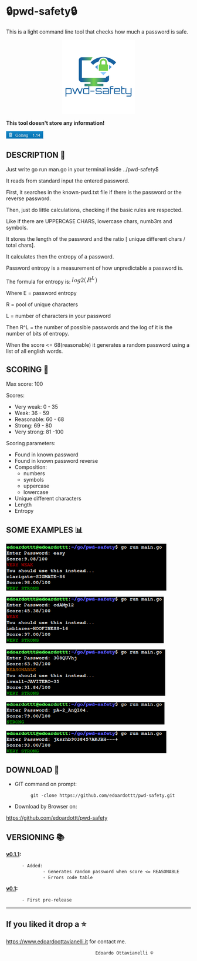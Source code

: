 # 🔒pwd-safety🔒

This is a light command line tool that checks how much a password is safe.

<p align="center">
  <img src="https://github.com/edoardottt/pwd-safety/blob/devel/Images/logo.png">
</p>

**This tool doesn't store any information!**

![gobadge](https://github.com/edoardottt/pwd-safety/blob/devel/Images/gobadge)


DESCRIPTION 🔦 
-------------------------------------------------

Just write go run man.go in your terminal inside ../pwd-safety$

It reads from standard input the entered password.

First, it searches in the known-pwd.txt file if there is the password or the reverse password.

Then, just do little calculations, checking if the basic rules are respected. 

Like if there are UPPERCASE CHARS, lowercase chars, numb3rs and symbols.

It stores the length of the password and the ratio [ unique different chars / total chars].

It calculates then the entropy of a password.

Password entropy is a measurement of how unpredictable a password is.

The formula for entropy is:
              ![CodeCogsEqn](https://github.com/edoardottt/pwd-safety/blob/devel/Images/CodeCogsEqn.gif)
              
Where E = password entropy

R = pool of unique characters

L = number of characters in your password

Then R^L = the number of possible passwords and the log of it is the number of bits of entropy.

When the score <= 68(reasonable) it generates a random password using a list of all english words.

SCORING 💯
-------------------------------------------------

Max score: 100

Scores:
  - Very weak: 0 - 35
  - Weak: 36 - 59
  - Reasonable: 60 - 68
  - Strong: 69 - 80
  - Very strong: 81 -100
  
Scoring parameters:
  - Found in known password
  - Found in known password reverse
  - Composition:
      - numbers
      - symbols
      - uppercase
      - lowercase
  - Unique different characters
  - Length
  - Entropy

SOME EXAMPLES :bar_chart:
-------------------------------------------------

![veryWeak](https://github.com/edoardottt/pwd-safety/blob/devel/Images/veryWeak.png)

![weak](https://github.com/edoardottt/pwd-safety/blob/devel/Images/weak.png)

![reasonable](https://github.com/edoardottt/pwd-safety/blob/devel/Images/reasonable.png)

![strong](https://github.com/edoardottt/pwd-safety/blob/devel/Images/strong.png)

![veryStrong](https://github.com/edoardottt/pwd-safety/blob/devel/Images/veryStrong.png)


DOWNLOAD 📡
-------------------------------------------------

- GIT command on prompt: 
            
            git -clone https://github.com/edoardottt/pwd-safety.git

- Download by Browser on: 

https://github.com/edoardottt/pwd-safety


VERSIONING :books:
--------------------------------------------

**[v0.1.1](https://github.com/edoardottt/pwd-safety/releases/tag/v0.1.1):**
  
          - Added:
                  - Generates random password when score <= REASONABLE
                  - Errors code table

**[v0.1](https://github.com/edoardottt/pwd-safety/releases/tag/v0.1):**
  
          - First pre-release

--------------------------
If you liked it drop a :star:
--------------------------

https://www.edoardoottavianelli.it for contact me.


                                      Edoardo Ottavianelli ©
